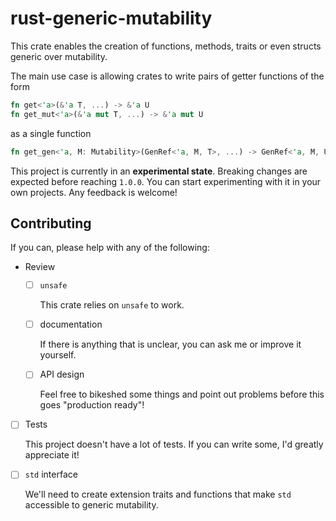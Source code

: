 # rust-generic-mutability

This crate enables the creation of functions, methods, traits or even structs generic over mutability.

The main use case is allowing crates to write pairs of getter functions of the form
```rust
fn get<'a>(&'a T, ...) -> &'a U
fn get_mut<'a>(&'a mut T, ...) -> &'a mut U
```
as a single function
```rust
fn get_gen<'a, M: Mutability>(GenRef<'a, M, T>, ...) -> GenRef<'a, M, U>
```

This project is currently in an **experimental state**. Breaking changes are expected before reaching `1.0.0`. You can start experimenting with it in your own projects. Any feedback is welcome!

## Contributing

If you can, please help with any of the following:

- Review
    - [ ] `unsafe`
        
        This crate relies on `unsafe` to work.

    - [ ] documentation

        If there is anything that is unclear, you can ask me or improve it yourself.

    - [ ] API design

        Feel free to bikeshed some things and point out problems before this goes "production ready"!

- [ ] Tests

    This project doesn't have a lot of tests. If you can write some, I'd greatly appreciate it!

- [ ] `std` interface

    We'll need to create extension traits and functions that make `std` accessible to generic mutability.
